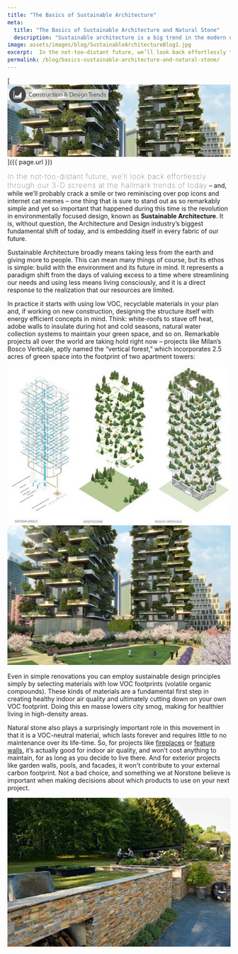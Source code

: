 ```yaml
---
title: "The Basics of Sustainable Architecture"
meta:
  title: "The Basics of Sustainable Architecture and Natural Stone"
  description: "Sustainable architecture is a big trend in the modern design community. Norstones products are made responsibly to meet te needs of todays ethical considerations."
image: assets/images/blog/SustainableArchitectureBlog1.jpg
excerpt:  In the not-too-distant future, we’ll look back effortlessly through our 3-D screens at the hallmark trends of today, and one thing that is sure to stand out as so remarkably simple yet so important that happened during this time is the revolution in design known as Sustainable Architecture. It is, without question, the Architecture and Design industry’s biggest fundamental shift of today, and is embedding itself in every fabric of our future. Let's discuss some of the important principles involved in Sustainable Architecture, and see what shakes out.
permalink: /blog/basics-sustainable-architecture-and-natural-stone/
---
```


[![Sustainable Architecture Blog](/assets/images/blog/SustainableArchitectureBlog1.jpg)]({{ page.url }})

<span style="font-size:16px;font-weight:lighter;letter-spacing:1px">In the not-too-distant future, we’ll look back effortlessly through our 3-D screens at the hallmark trends of today</span> – and, while we’ll probably crack a smile or two reminiscing over pop icons and internet cat memes – one thing that is sure to stand out as so remarkably simple and yet so important that happened during this time is the revolution in environmentally focused design, known as **Sustainable Architecture**. It is, without question, the Architecture and Design industry’s biggest fundamental shift of today, and is embedding itself in every fabric of our future.

Sustainable Architecture broadly means taking less from the earth and giving more to people. This can mean many things of course, but its ethos is simple: build with the environment and its future in mind. It represents a paradigm shift from the days of valuing excess to a time where streamlining our needs and using less means living consciously, and it is a direct response to the realization that our resources are limited.

In practice it starts with using low VOC, recyclable materials in your plan and, if working on new construction, designing the structure itself with energy efficient concepts in mind. Think: white-roofs to stave off heat, adobe walls to insulate during hot and cold seasons, natural water collection systems to maintain your green space, and so on. Remarkable projects all over the world are taking hold right now – projects like Milan’s Bosco Verticale, aptly named the “vertical forest,” which incorporates 2.5 acres of green space into the footprint of two apartment towers:

![Stefano Boeris Urban Vertical Forest](/assets/images/blog/Stefano-Boeris-Urban-Vertical-Forest-7.jpg)
![Residenze Bosco Home](/assets/images/blog/residenze_bosco_home_01.jpg)

Even in simple renovations you can employ sustainable design principles simply by selecting materials with low VOC footprints (volatile organic compounds). These kinds of materials are a fundamental first step in creating healthy indoor air quality and ultimately cutting down on your own VOC footprint. Doing this en masse lowers city smog, making for healthier living in high-density areas.

Natural stone also plays a surprisingly important role in this movement in that it is a VOC-neutral material, which lasts forever and requires little to no maintenance over its life-time. So, for projects like [fireplaces](/gallery/application/fireplace/) or [feature walls](/gallery/application/natural-stone-feature-walls/), it’s actually good for indoor air quality, and won’t cost anything to maintain, for as long as you decide to live there. And for exterior projects like garden walls, pools, and facades, it won't contribute to your external carbon footprint. Not a bad choice, and something we at Norstone believe is important when making decisions about which products to use on your next project.

[![Norstone Stacked Stone on Exterior Walls](/assets/images/blog/Norstone-Stacked-Stone-on-Exterior-Walls.jpg)](/gallery/application/exteriors/)
